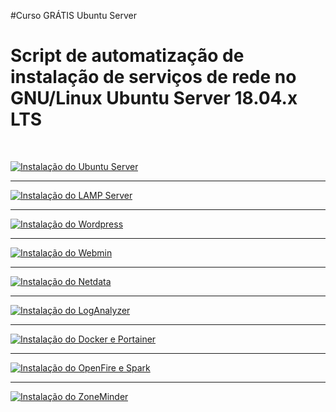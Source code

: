 #Curso GRÁTIS Ubuntu Server

<h1> Script de automatização de instalação de serviços de rede no GNU/Linux Ubuntu Server 18.04.x LTS</h1><br>

[![Instalação do Ubuntu Server](https://github.com/vaamonde/ubuntu-1804/blob/master/img/server-11.png)](https://www.youtube.com/watch?v=zDdCrqNhIXI)

<hr>

[![Instalação do LAMP Server](https://github.com/vaamonde/ubuntu-1804/blob/master/img/server-12.png)](https://www.youtube.com/watch?v=6EFUu-I3u4s&)

<hr>

[![Instalação do Wordpress](https://github.com/vaamonde/ubuntu-1804/blob/master/img/server-13.png)](https://www.youtube.com/watch?v=Fs2B7kLdlm4&t)

<hr>

[![Instalação do Webmin](https://github.com/vaamonde/ubuntu-1804/blob/master/img/server-14.png)](https://www.youtube.com/watch?v=rKTFI9s_YNY)

<hr>

[![Instalação do Netdata](https://github.com/vaamonde/ubuntu-1804/blob/master/img/server-15.png)](https://www.youtube.com/watch?v=TdTTgztYVKc)

<hr>

[![Instalação do LogAnalyzer](https://github.com/vaamonde/ubuntu-1804/blob/master/img/server-16.png)](https://www.youtube.com/watch?v=O5W25TSTJmw)

<hr>

[![Instalação do Docker e Portainer](https://github.com/vaamonde/ubuntu-1804/blob/master/img/server-17.png)](https://www.youtube.com/watch?v=ixgLCHX_7QA&t)

<hr>

[![Instalação do OpenFire e Spark](https://github.com/vaamonde/ubuntu-1804/blob/master/img/server-18.png)](https://www.youtube.com/watch?v=_2-cVeA-Rvo)

<hr>

[![Instalação do ZoneMinder](https://github.com/vaamonde/ubuntu-1804/blob/master/img/server-19.png)](https://www.youtube.com/watch?v=YbnKB5iUCWg)

